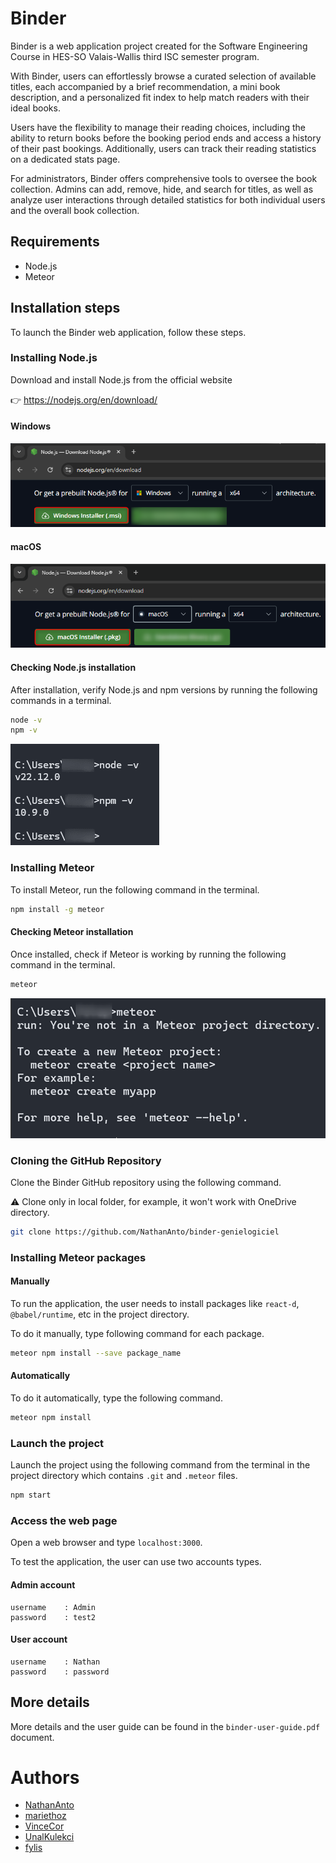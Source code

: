 # Binder

Binder is a web application project created for the Software Engineering Course in HES-SO Valais-Wallis third ISC semester program.

With Binder, users can effortlessly browse a curated selection of available titles, each accompanied by a brief recommendation, a mini book description, and a personalized fit index to help match readers with their ideal books.

Users have the flexibility to manage their reading choices, including the ability to return books before the booking period ends and access a history of their past bookings. Additionally, users can track their reading statistics on a dedicated stats page.

For administrators, Binder offers comprehensive tools to oversee the book collection. Admins can add, remove, hide, and search for titles, as well as analyze user interactions through detailed statistics for both individual users and the overall book collection.

## Requirements

* Node.js
* Meteor

## Installation steps

To launch the Binder web application, follow these steps.

### Installing Node.js
Download and install Node.js from the official website

👉 https://nodejs.org/en/download/

#### Windows
![Image1.png](images/Image1.png)

#### macOS
![Image2.png](images/Image2.png)

#### Checking Node.js installation
After installation, verify Node.js and npm versions by running the following commands in a terminal.

```bash
node -v
npm -v
```

![Image3.png](images/Image3.png)

### Installing Meteor
To install Meteor, run the following command in the terminal.
```bash
npm install -g meteor
```


#### Checking Meteor installation
Once installed, check if Meteor is working by running the following command in the terminal.

```bash
meteor
```

![Image5.png](images/Image5.png)

### Cloning the GitHub Repository
Clone the Binder GitHub repository using the following command.

⚠️ Clone only in local folder, for example, it won't work with OneDrive directory.

```bash
git clone https://github.com/NathanAnto/binder-genielogiciel
```

### Installing Meteor packages
#### Manually
To run the application, the user needs to install packages like `react-d`, `@babel/runtime`, etc in the project directory.

To do it manually, type following command for each package.
```bash
meteor npm install --save package_name
```

#### Automatically
To do it automatically, type the following command.

```bash
meteor npm install
```

### Launch the project
Launch the project using the following command from the terminal in the project directory which contains `.git` and `.meteor` files.

```bash
npm start
```

### Access the web page

Open a web browser and type `localhost:3000`.

To test the application, the user can use two accounts types.
#### Admin account

```
username    : Admin
password    : test2 
```

#### User account
```
username    : Nathan
password    : password
```

## More details

More details and the user guide can be found in the `binder-user-guide.pdf` document.


# Authors
- [NathanAnto](https://github.com/NathanAnto)
- [mariethoz](https://github.com/mariethoz)
- [VinceCor](https://github.com/VinceCor)
- [UnalKulekci](https://github.com/UnalKulekci)
- [fylis](https://github.com/fylis)
